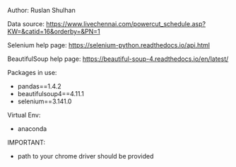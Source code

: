 Author:
Ruslan Shulhan

Data source:
https://www.livechennai.com/powercut_schedule.asp?KW=&catid=16&orderby=&PN=1

Selenium help page:
https://selenium-python.readthedocs.io/api.html

BeautifulSoup help page:
https://beautiful-soup-4.readthedocs.io/en/latest/

Packages in use:
- pandas==1.4.2
- beautifulsoup4==4.11.1
- selenium==3.141.0

Virtual Env:
- anaconda

IMPORTANT:
- path to your chrome driver should be provided